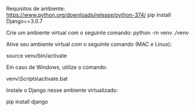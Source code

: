 Requisitos de ambiente:
https://www.python.org/downloads/release/python-374/
pip install Django==3.0.7

Crie um ambiente virtual com o seguinte comando:
python -m venv ./venv

Ative seu ambiente virtual com o seguinte comando (MAC e Linux):

source venv/bin/activate

Em caso de Windows, utilize o comando:

venv\Scripts\activate.bat

Instale o Django nesse ambiente virtualizado:

pip install django
